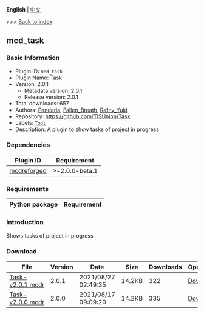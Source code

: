 **English** | [中文](readme-zh_cn.md)

\>\>\> [Back to index](/readme.md)

## mcd_task

### Basic Information

- Plugin ID: `mcd_task`
- Plugin Name: Task
- Version: 2.0.1
  - Metadata version: 2.0.1
  - Release version: 2.0.1
- Total downloads: 657
- Authors: [Pandaria](https://github.com/Pandaria98), [Fallen_Breath](https://github.com/Fallen-Breath), [Ra1ny_Yuki](https://github.com/ra1ny-yuki)
- Repository: https://github.com/TISUnion/Task
- Labels: [`Tool`](/labels/tool/readme.md)
- Description: A plugin to show tasks of project in progress

### Dependencies

| Plugin ID | Requirement |
| --- | --- |
| [mcdreforged](https://github.com/Fallen-Breath/MCDReforged) | \>=2.0.0-beta.1 |

### Requirements

| Python package | Requirement |
| --- | --- |

### Introduction

Shows tasks of project in progress

### Download

| File | Version | Date | Size | Downloads | Operations |
| --- | --- | --- | --- | --- | --- |
| [Task-v2.0.1.mcdr](https://github.com/TISUnion/Task/releases/tag/2.0.1) | 2.0.1 | 2021/08/27 02:49:35 | 14.2KB | 322 | [Download](https://github.com/TISUnion/Task/releases/download/2.0.1/Task-v2.0.1.mcdr) |
| [Task-v2.0.0.mcdr](https://github.com/TISUnion/Task/releases/tag/2.0.0) | 2.0.0 | 2021/08/17 09:09:20 | 14.2KB | 335 | [Download](https://github.com/TISUnion/Task/releases/download/2.0.0/Task-v2.0.0.mcdr) |

